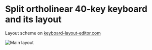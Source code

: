 # Split ortholinear 40-key keyboard and its layout

Layout scheme on [keyboard-layout-editor.com](http://www.keyboard-layout-editor.com/#/gists/f0f4cfb16fee067501b505f3d4026d23)

![Main layout](https://github.com/sergmelnikov/macbook-keyboard-configuration/blob/main/keyboard-layout-1.png)
